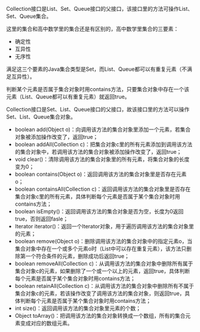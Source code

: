 Collection接口是List、Set、Queue接口的父接口，该接口里的方法可操作List、Set、Queue集合。

这里的集合和高中数学里的集合还是有区别的，高中数学里集合的三要素：

- 确定性
- 互异性
- 无序性

满足这三个要素的Java集合类型是Set，而List、Queue都可以有重复元素（不满足互异性）。

判断某个元素是否属于集合对象时用contains方法，只要集合对象中存在一个该元素（List、Queue都可以有重复元素）就返回true。

Collection接口是Set、List、Queue接口的父接口，故该接口里的方法可以操作Set、List、Queue集合对象。

- boolean add(Object o)：向调用该方法的集合对象里添加一个元素，若集合对象被添加操作改变了，返回true；
- boolean addAll(Collection c)：把集合对象c里的所有元素添加到调用该方法的集合对象中，若调用该方法的集合对象被添加操作改变了，返回true；
- void clear()：清除调用该方法的集合对象里的所有元素，将集合对象的长度变为0；
- boolean contains(Object o)：返回调用该方法的集合对象里是否存在元素o；
- boolean containsAll(Collection c)：返回调用该方法的集合对象里是否存在集合对象c里的所有元素，具体判断每个元素是否属于某个集合对象时用contains方法；
- boolean isEmpty()：返回调用该方法的集合对象是否为空，长度为0返回true，否则返回fasle；
- Iterator iterator()：返回一个Iterator对象，用于遍历调用该方法的集合对象里的元素；
- boolean remove(Object o)：删除调用该方法的集合对象中的指定元素o，当集合对象中存在一个或多个元素o时（List中可以存在重复元素），该方法只删除第一个符合条件的元素，删除成功后返回true；
- boolean removeAll(Collection c)：从调用该方法的集合对象中删除所有属于集合对象c的元素，如果删除了一个或一个以上的元素，返回true，具体判断每个元素是否属于某个集合对象时用contains方法；
- boolean retainAll(Collection c)：从调用该方法的集合对象中删除所有不属于集合对象c的元素，若该操作改变了调用该方法的集合对象，则返回true，具体判断每个元素是否属于某个集合对象时用contains方法；
- int size()：返回调用该方法的集合对象里元素的个数；
- Object toArray()：把调用该方法的集合对象转换成一个数组，所有的集合元素变成对应的数组元素。
